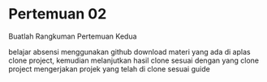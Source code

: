 # Pertemuan 02
Buatlah Rangkuman Pertemuan Kedua

belajar absensi menggunakan github
download materi yang ada di aplas
clone project, kemudian melanjutkan hasil clone sesuai dengan yang
clone project
mengerjakan projek yang telah di clone sesuai guide